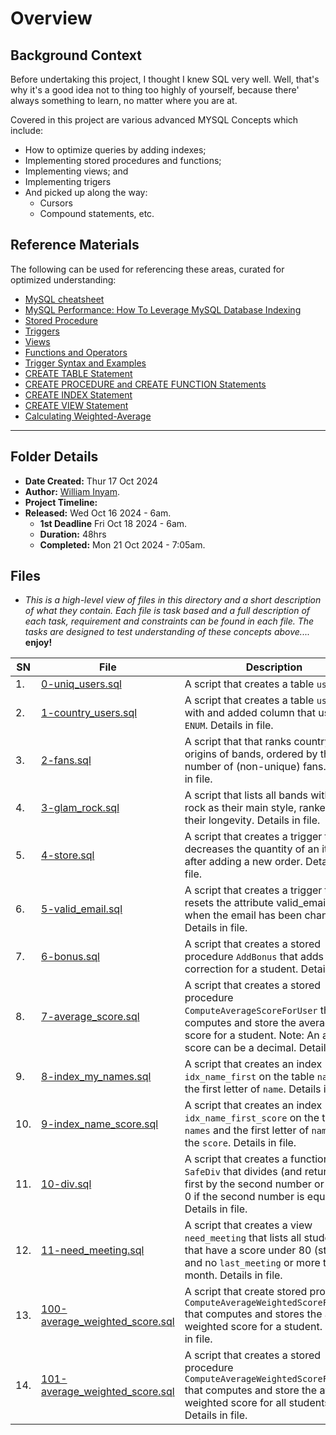 # Overview #

## Background Context ##
Before undertaking this project, I thought I knew SQL very well. Well, that's why it's a good idea not to thing too highly of yourself, because there' always something to learn, no matter where you are at.

Covered in this project are various advanced MYSQL Concepts which include:
- How to optimize queries by adding indexes;
- Implementing stored procedures and functions;
- Implementing views; and
- Implementing trigers
- And picked up along the way:
  - Cursors
  - Compound statements, etc.

## Reference Materials ##
The following can be used for referencing these areas, curated for optimized understanding:
- [MySQL cheatsheet](https://devhints.io/mysql)
- [MySQL Performance: How To Leverage MySQL Database Indexing](https://www.liquidweb.com/blog/mysql-optimization-how-to-leverage-mysql-database-indexing/)
- [Stored Procedure](https://www.w3resource.com/mysql/mysql-procedure.php)
- [Triggers](https://www.w3resource.com/mysql/mysql-triggers.php)
- [Views](https://www.w3resource.com/mysql/mysql-views.php)
- [Functions and Operators](https://dev.mysql.com/doc/refman/5.7/en/functions.html)
- [Trigger Syntax and Examples](https://dev.mysql.com/doc/refman/5.7/en/trigger-syntax.html)
- [CREATE TABLE Statement](https://dev.mysql.com/doc/refman/5.7/en/create-table.html)
- [CREATE PROCEDURE and CREATE FUNCTION Statements](https://dev.mysql.com/doc/refman/5.7/en/create-procedure.html)
- [CREATE INDEX Statement](https://dev.mysql.com/doc/refman/5.7/en/create-index.html)
- [CREATE VIEW Statement](https://dev.mysql.com/doc/refman/5.7/en/create-view.html)
- [Calculating Weighted-Average](https://www.wikihow.com/Calculate-Weighted-Average)

<hr />

## Folder Details ###
- **Date Created:** Thur 17 Oct 2024
- **Author:** [William Inyam](https.//github.com/thecypherzen/alx-backend-storage/0x00-MySQL_Advanced).
- **Project Timeline:**
- **Released:** Wed Oct 16 2024 - 6am.
  - **1st Deadline** Fri Oct 18 2024 - 6am.
  - **Duration:** 48hrs
  - **Completed:** Mon 21 Oct 2024 - 7:05am.



## Files  ###
- *This is a high-level view of files in this directory and a short description of what they contain. Each file is task based and a full description of each task, requirement and constraints can be found in each file. The tasks are designed to test understanding of these concepts above....* **enjoy!**

| **SN** | File                         | Description                                         |
|----|------------------------------|-----------------------------------------------------|
| 1. | [0-uniq_users.sql](https://github.com/thecypherzen/alx-backend-storage/blob/main/0x00-MySQL_Advanced/0-uniq_users.sql) | A script that creates a table `users`. |
| 2. | [1-country_users.sql](https://github.com/thecypherzen/alx-backend-storage/blob/main/0x00-MySQL_Advanced/1-country_users.sql) | A script that creates a table `users` with and added column that uses `ENUM`. Details in file. |
| 3. | [2-fans.sql](https://github.com/thecypherzen/alx-backend-storage/blob/main/0x00-MySQL_Advanced/2-fans.sql) | A script that that ranks country origins of bands, ordered by the number of (non-unique) fans. Details in file. |
| 4. | [3-glam_rock.sql](https://github.com/thecypherzen/alx-backend-storage/blob/main/0x00-MySQL_Advanced/3-glam_rock.sql) | A script that lists all bands with Glam rock as their main style, ranked by their longevity. Details in file. |
| 5. | [4-store.sql](https://github.com/thecypherzen/alx-backend-storage/blob/main/0x00-MySQL_Advanced/4-store.sql) | A script that creates a trigger that decreases the quantity of an item after adding a new order. Details in file. |
| 6. | [5-valid_email.sql](https://github.com/thecypherzen/alx-backend-storage/blob/main/0x00-MySQL_Advanced/5-valid_email.sql) | A script that creates a trigger that resets the attribute valid_email only when the email has been changed. Details in file. |
| 7. | [6-bonus.sql](https://github.com/thecypherzen/alx-backend-storage/blob/main/0x00-MySQL_Advanced/6-bonus.sql) | A script that creates a stored procedure `AddBonus` that adds a new correction for a student. Details in file. |
| 8. | [7-average_score.sql](https://github.com/thecypherzen/alx-backend-storage/blob/main/0x00-MySQL_Advanced/7-average_score.sql) | A script that creates a stored procedure `ComputeAverageScoreForUser` that computes and store the average score for a student. Note: An average score can be a decimal. Details in file. |
| 9. | [8-index_my_names.sql](https://github.com/thecypherzen/alx-backend-storage/blob/main/0x00-MySQL_Advanced/8-index_my_names.sql) | A script that creates an index `idx_name_first` on the table `names` and the first letter of `name`. Details in file. |
| 10. | [9-index_name_score.sql](https://github.com/thecypherzen/alx-backend-storage/blob/main/0x00-MySQL_Advanced/9-index_name_score.sql) | A script that creates an index `idx_name_first_score` on the table `names` and the first letter of `name` and the `score`. Details in file. |
| 11. | [10-div.sql](https://github.com/thecypherzen/alx-backend-storage/blob/main/0x00-MySQL_Advanced/10-div.sql) | A script that creates a function `SafeDiv` that divides (and returns) the first by the second number or returns 0 if the second number is equal to 0. Details in file. |
| 12. | [11-need_meeting.sql](https://github.com/thecypherzen/alx-backend-storage/blob/main/0x00-MySQL_Advanced/11-need_meeting.sql) | A script that creates a view `need_meeting` that lists all students that have a score under 80 (strict) and no `last_meeting` or more than 1 month. Details in file. |
| 13. | [100-average_weighted_score.sql](https://github.com/thecypherzen/alx-backend-storage/blob/main/0x00-MySQL_Advanced/100-average_weighted_score.sql) | A script that create stored procedure `ComputeAverageWeightedScoreForUser` that computes and stores the average weighted score for a student. Details in file. |
| 14. | [101-average_weighted_score.sql](https://github.com/thecypherzen/alx-backend-storage/blob/main/0x00-MySQL_Advanced/101-average_weighted_score.sql) | A script that creates a stored procedure `ComputeAverageWeightedScoreForUsers` that computes and store the average weighted score for all students. Details in file. |
